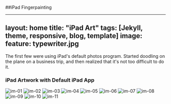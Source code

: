 ##iPad Fingerpainting

---
layout: home
title: "iPad Art"
tags: [Jekyll, theme, responsive, blog, template]
image:
  feature: typewriter.jpg
---


<a name="iPad"></a>

The first few were using iPad's default photos program. Started doodling on the plane on a business trip, and then realized that it's not too difficult to do it. 

### iPad Artwork with Default iPad App

![im-01](ipadart/im-01.png)
![im-02](ipadart/im-02.png)
![im-03](ipadart/im-03.png)
![im-04](ipadart/im-04.png)
![im-05](ipadart/im-05.png)
![im-06](ipadart/im-06.png)
![im-07](ipadart/im-07.png)
![im-08](ipadart/im-08.png)
![im-09](ipadart/im-09.png)
![im-10](ipadart/im-10.png)
![im-11](ipadart/im-11.png)



